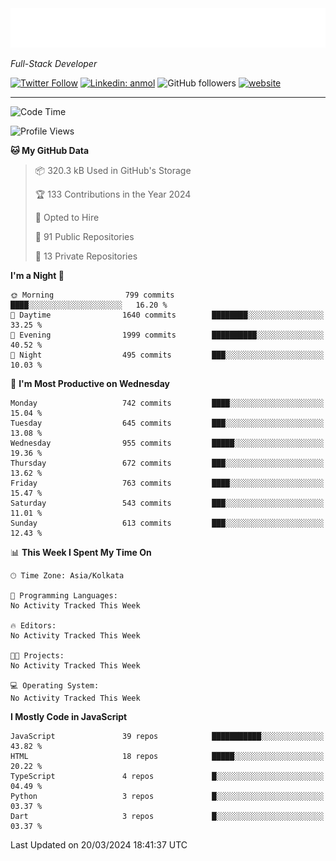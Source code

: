 <!-- START:readme-typing -->
<img src="readme-typing.svg" />
<!-- END:readme-typing -->

<p><em>Full-Stack Developer</em></p>

[![Twitter Follow](https://img.shields.io/twitter/follow/tonalmathew?style=flat)](https://twitter.com/intent/follow?screen_name=tonalmathew)
[![Linkedin: anmol](https://img.shields.io/badge/tonal-mathew?style=flat-square&logo=Linkedin&logoColor=white&link=https://www.linkedin.com/in/tonal-mathew/)](https://www.linkedin.com/in/tonal-mathew/)
![GitHub followers](https://img.shields.io/github/followers/tonalmathew?label=Follow&style=social)
[![website](https://img.shields.io/badge/Website-46a2f1.svg?&style=flat-square&logo=Google-Chrome&logoColor=white&link=http://tonalmathew.github.io/)](http://tonalmathew.github.io/)

---
<!--START_SECTION:waka-->
![Code Time](http://img.shields.io/badge/Code%20Time-1%2C324%20hrs%2051%20mins-blue)

![Profile Views](http://img.shields.io/badge/Profile%20Views-0-blue)

**🐱 My GitHub Data** 

> 📦 320.3 kB Used in GitHub's Storage 
 > 
> 🏆 133 Contributions in the Year 2024
 > 
> 💼 Opted to Hire
 > 
> 📜 91 Public Repositories 
 > 
> 🔑 13 Private Repositories 
 > 
**I'm a Night 🦉** 

```text
🌞 Morning                799 commits         ████░░░░░░░░░░░░░░░░░░░░░   16.20 % 
🌆 Daytime                1640 commits        ████████░░░░░░░░░░░░░░░░░   33.25 % 
🌃 Evening                1999 commits        ██████████░░░░░░░░░░░░░░░   40.52 % 
🌙 Night                  495 commits         ███░░░░░░░░░░░░░░░░░░░░░░   10.03 % 
```
📅 **I'm Most Productive on Wednesday** 

```text
Monday                   742 commits         ████░░░░░░░░░░░░░░░░░░░░░   15.04 % 
Tuesday                  645 commits         ███░░░░░░░░░░░░░░░░░░░░░░   13.08 % 
Wednesday                955 commits         █████░░░░░░░░░░░░░░░░░░░░   19.36 % 
Thursday                 672 commits         ███░░░░░░░░░░░░░░░░░░░░░░   13.62 % 
Friday                   763 commits         ████░░░░░░░░░░░░░░░░░░░░░   15.47 % 
Saturday                 543 commits         ███░░░░░░░░░░░░░░░░░░░░░░   11.01 % 
Sunday                   613 commits         ███░░░░░░░░░░░░░░░░░░░░░░   12.43 % 
```


📊 **This Week I Spent My Time On** 

```text
🕑︎ Time Zone: Asia/Kolkata

💬 Programming Languages: 
No Activity Tracked This Week

🔥 Editors: 
No Activity Tracked This Week

🐱‍💻 Projects: 
No Activity Tracked This Week

💻 Operating System: 
No Activity Tracked This Week
```

**I Mostly Code in JavaScript** 

```text
JavaScript               39 repos            ███████████░░░░░░░░░░░░░░   43.82 % 
HTML                     18 repos            █████░░░░░░░░░░░░░░░░░░░░   20.22 % 
TypeScript               4 repos             █░░░░░░░░░░░░░░░░░░░░░░░░   04.49 % 
Python                   3 repos             █░░░░░░░░░░░░░░░░░░░░░░░░   03.37 % 
Dart                     3 repos             █░░░░░░░░░░░░░░░░░░░░░░░░   03.37 % 
```




 Last Updated on 20/03/2024 18:41:37 UTC
<!--END_SECTION:waka-->
